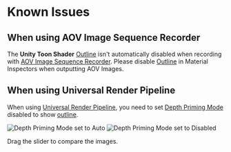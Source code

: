 # Known Issues
## When using AOV Image Sequence Recorder

The **Unity Toon Shader** [Outline](Outline.md) isn't automatically disabled when recording with [AOV Image Sequence Recorder](https://docs.unity3d.com/Packages/com.unity.recorder@4.0/manual/RecorderAOV.html). Please disable [Outline](Outline.md#outline) in Material Inspectors when outputting AOV Images.

## When using Universal Render Pipeline

When using [Universal Render Pipeline](https://docs.unity3d.com/Manual/com.unity.render-pipelines.universal.html), you need to set [Depth Priming Mode](https://docs.unity3d.com/Packages/com.unity.render-pipelines.universal@16.0/manual/urp-universal-renderer.html#rendering) disabled to show [outline](Outline.md).

<canvas class="image-comparison" role="img" aria-label="A chibi-style character model, and the Inspector window for the Univeral Renderer Data asset. On the left, Depth Priming is set to Auto and the model has no outline. On the right, Depth Priming is set to Disabled and the model has an outline.">
    <img src="images/DepthPrimingModeAuto.png" title="Depth Priming Mode set to Auto">
    <img src="images/DepthPrimingModeDisabled.png" title="Depth Priming Mode set to Disabled">
</canvas>
<br />

Drag the slider to compare the images.
